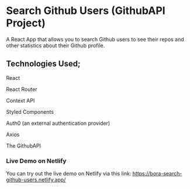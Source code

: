 # Search Github Users (GithubAPI Project)

A React App that allows you to search Github users to see their repos and other statistics about their Github profile.

## Technologies Used;

React

React Router

Context API

Styled Components

Auth0 (an external authentication provider)

Axios

The GithubAPI

### Live Demo on Netlify

You can try out the live demo on Netlify via this link: https://bora-search-github-users.netlify.app/

